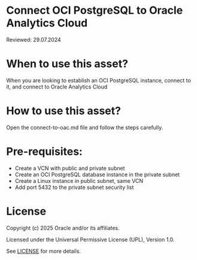 # Connect OCI PostgreSQL to Oracle Analytics Cloud

Reviewed: 29.07.2024

# When to use this asset?

When you are looking to establish an OCI PostgreSQL instance, connect to it, and connect to Oracle Analytics Cloud

# How to use this asset?

Open the connect-to-oac.md file and follow the steps carefully.

# Pre-requisites:

- Create a VCN with public and private subnet
- Create an OCI PostgreSQL database instance in the private subnet
- Create a Linux instance in public subnet, same VCN
- Add port 5432 to the private subnet security list

# License

Copyright (c) 2025 Oracle and/or its affiliates.

Licensed under the Universal Permissive License (UPL), Version 1.0.

See [LICENSE](https://github.com/oracle-devrel/technology-engineering/blob/main/LICENSE) for more details.
